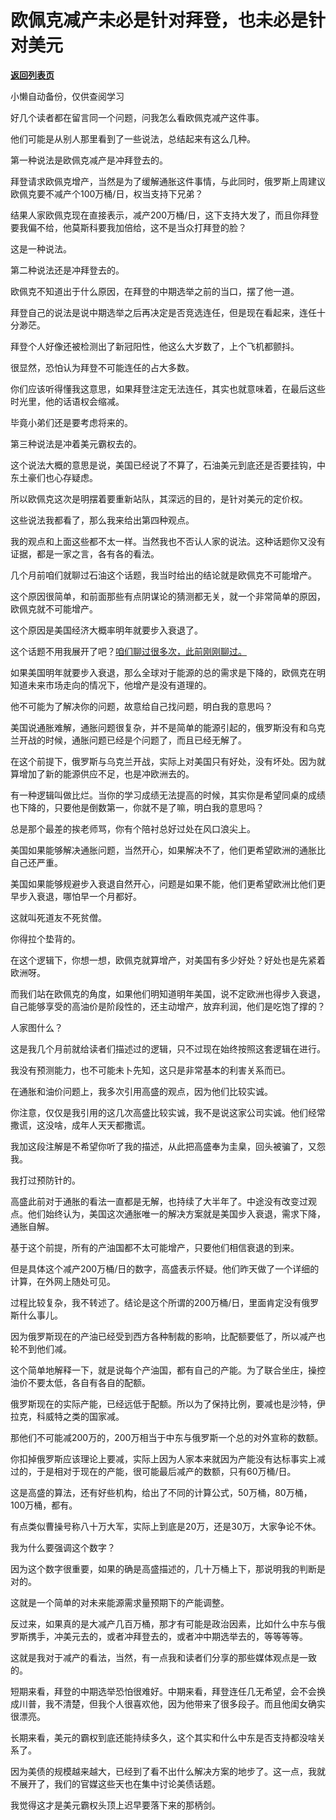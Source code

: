 # 欧佩克减产未必是针对拜登，也未必是针对美元

[**返回列表页**](/gzh/记忆承载3)

小懒自动备份，仅供查阅学习

好几个读者都在留言同一个问题，问我怎么看欧佩克减产这件事。  

他们可能是从别人那里看到了一些说法，总结起来有这么几种。  

第一种说法是欧佩克减产是冲拜登去的。

拜登请求欧佩克增产，当然是为了缓解通胀这件事情，与此同时，俄罗斯上周建议欧佩克要不减产个100万桶/日，权当支持下兄弟？

结果人家欧佩克现在直接表示，减产200万桶/日，这下支持大发了，而且你拜登要我偏不给，他莫斯科要我加倍给，这不是当众打拜登的脸？

这是一种说法。

第二种说法还是冲拜登去的。

欧佩克不知道出于什么原因，在拜登的中期选举之前的当口，摆了他一道。  

拜登自己的说法是说中期选举之后再决定是否竞选连任，但是现在看起来，连任十分渺茫。  

拜登个人好像还被检测出了新冠阳性，他这么大岁数了，上个飞机都颤抖。  

很显然，恐怕认为拜登不可能连任的占大多数。  

你们应该听得懂我这意思，如果拜登注定无法连任，其实也就意味着，在最后这些时光里，他的话语权会缩减。

毕竟小弟们还是要考虑将来的。  

第三种说法是冲着美元霸权去的。

这个说法大概的意思是说，美国已经说了不算了，石油美元到底还是否要挂钩，中东土豪们也心存疑虑。  

所以欧佩克这次是明摆着要重新站队，其深远的目的，是针对美元的定价权。  

这些说法我都看了，那么我来给出第四种观点。  

我的观点和上面这些都不太一样。当然我也不否认人家的说法。这种话题你又没有证据，都是一家之言，各有各的看法。

几个月前咱们就聊过石油这个话题，我当时给出的结论就是欧佩克不可能增产。  

这个原因很简单，和前面那些有点阴谋论的猜测都无关，就一个非常简单的原因，欧佩克就不可能增产。  

这个原因是美国经济大概率明年就要步入衰退了。  

这个话题不用我展开了吧？[咱们聊过很多次，此前刚刚聊过。](http://mp.weixin.qq.com/s?__biz=MzU3NDc5Nzc0NQ==&mid=2247520537&idx=1&sn=6786a97b1387d40e7670d04de39589ad&chksm=fd2e33c7ca59bad13c31285a0175debd5edbe19c84b2a0940c2bf5184f7d80965600246e6368&scene=21#wechat_redirect)  

如果美国明年就要步入衰退，那么全球对于能源的总的需求是下降的，欧佩克在明知道未来市场走向的情况下，他增产是没有道理的。  

他不可能为了解决你的问题，故意给自己找问题，明白我的意思吗？  

美国说通胀难解，通胀问题很复杂，并不是简单的能源引起的，俄罗斯没有和乌克兰开战的时候，通胀问题已经是个问题了，而且已经无解了。  

在这个前提下，俄罗斯与乌克兰开战，实际上对美国只有好处，没有坏处。因为就算增加了新的能源供应不足，也是冲欧洲去的。

有一种逻辑叫做比烂。当你的学习成绩无法提高的时候，其实你是希望同桌的成绩也下降的，只要他是倒数第一，你就不是了嘛，明白我的意思吗？  

总是那个最差的挨老师骂，你有个陪衬总好过处在风口浪尖上。  

美国如果能够解决通胀问题，当然开心，如果解决不了，他们更希望欧洲的通胀比自己还严重。  

美国如果能够规避步入衰退自然开心，问题是如果不能，他们更希望欧洲比他们更早步入衰退，哪怕早一个月都好。

这就叫死道友不死贫僧。  

你得拉个垫背的。  

在这个逻辑下，你想一想，欧佩克就算增产，对美国有多少好处？好处也是先紧着欧洲呀。

而我们站在欧佩克的角度，如果他们明知道明年美国，说不定欧洲也得步入衰退，自己能够享受的高油价是阶段性的，还主动增产，放弃利润，他们是吃饱了撑的？  

人家图什么？  

这是我几个月前就给读者们描述过的逻辑，只不过现在始终按照这套逻辑在进行。

我没有预测能力，也不可能未卜先知，这只是非常基本的利害关系而已。  

在通胀和油价问题上，我多次引用高盛的观点，因为他们比较实诚。  

你注意，仅仅是我引用的这几次高盛比较实诚，我不是说这家公司实诚。他们经常撒谎，这没啥，成年人天天都撒谎。

我加这段注解是不希望你听了我的描述，从此把高盛奉为圭臬，回头被骗了，又怨我。

我打过预防针的。  

高盛此前对于通胀的看法一直都是无解，也持续了大半年了。中途没有改变过观点。他们始终认为，美国这次通胀唯一的解决方案就是美国步入衰退，需求下降，通胀自解。  

基于这个前提，所有的产油国都不太可能增产，只要他们相信衰退的到来。

但是具体这个减产200万桶/日的数字，高盛表示怀疑。他们昨天做了一个详细的计算，在外网上随处可见。  

过程比较复杂，我不转述了。结论是这个所谓的200万桶/日，里面肯定没有俄罗斯什么事儿。  

因为俄罗斯现在的产油已经受到西方各种制裁的影响，比配额要低了，所以减产也轮不到他们减。  

这个简单地解释一下，就是说每个产油国，都有自己的产能。为了联合坐庄，操控油价不要太低，各自有各自的配额。  

俄罗斯现在的实际产能，已经远低于配额。所以为了保持比例，要减也是沙特，伊拉克，科威特之类的国家减。  

那他们不可能减200万的，200万相当于中东与俄罗斯一个总的对外宣称的数额。  

你扣掉俄罗斯应该理论上要减，实际上因为人家本来就因为产能没有达标事实上减过的，于是相对于现在的产能，很可能最后减产的数额，只有60万桶/日。  

这是高盛的算法，还有好些机构，给出了不同的计算公式，50万桶，80万桶，100万桶，都有。  

有点类似曹操号称八十万大军，实际上到底是20万，还是30万，大家争论不休。  

我为什么要强调这个数字？  

因为这个数字很重要，如果的确是高盛描述的，几十万桶上下，那说明我的判断是对的。  

这就是一个简单的对未来能源需求量预期下的产能调整。

反过来，如果真的是大减产几百万桶，那才有可能是政治因素，比如什么中东与俄罗斯携手，冲美元去的，或者冲拜登去的，或者冲中期选举去的，等等等等。  

这就是我对于减产的看法，当然，有一点我和读者们分享的那些媒体观点是一致的。  

短期来看，拜登的中期选举恐怕很难好。中期来看，拜登连任几无希望，会不会换成川普，我不清楚，但我个人很喜欢他，因为他带来了很多段子。而且他闺女确实很漂亮。  

长期来看，美元的霸权到底还能持续多久，这个其实和什么中东是否支持都没啥关系了。

因为美债的规模越来越大，已经到了看不出什么解决方案的地步了。这一点，我就不展开了，我们的官媒这些天也在集中讨论美债话题。  

我觉得这才是美元霸权头顶上迟早要落下来的那柄剑。

